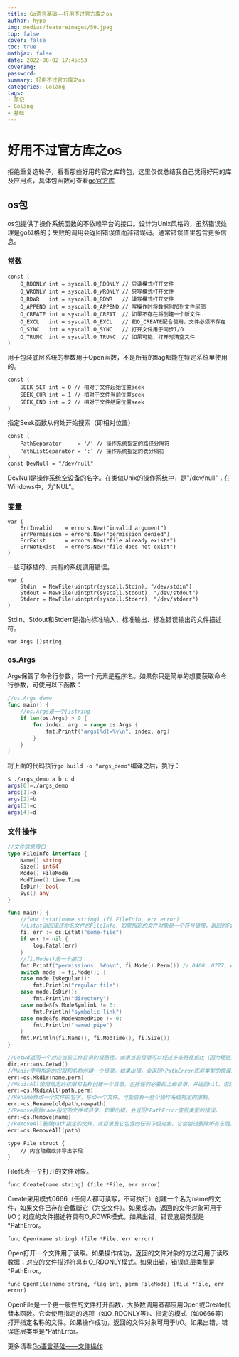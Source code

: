 ```yaml
---
title: Go语言基础——好用不过官方库之os
author: hypo
img: medias/featureimages/59.jpeg
top: false
cover: false
toc: true
mathjax: false
date: 2022-08-02 17:45:53
coverImg:
password:
summary: 好用不过官方库之os
categories: Golang
tags:
- 笔记
- Golang
- 基础
---
```

# 好用不过官方库之os

拒绝重复造轮子，看看那些好用的官方库的包，这里仅仅总结我自己觉得好用的库及应用点，具体包函数可查看[go官方库](https://studygolang.com/pkgdoc)

## os包

os包提供了操作系统函数的不依赖平台的接口。设计为Unix风格的，虽然错误处理是go风格的；失败的调用会返回错误值而非错误码。通常错误值里包含更多信息。

### 常数

```
const (
    O_RDONLY int = syscall.O_RDONLY // 只读模式打开文件
    O_WRONLY int = syscall.O_WRONLY // 只写模式打开文件
    O_RDWR   int = syscall.O_RDWR   // 读写模式打开文件
    O_APPEND int = syscall.O_APPEND // 写操作时将数据附加到文件尾部
    O_CREATE int = syscall.O_CREAT  // 如果不存在将创建一个新文件
    O_EXCL   int = syscall.O_EXCL   // 和O_CREATE配合使用，文件必须不存在
    O_SYNC   int = syscall.O_SYNC   // 打开文件用于同步I/O
    O_TRUNC  int = syscall.O_TRUNC  // 如果可能，打开时清空文件
)
```

用于包装底层系统的参数用于Open函数，不是所有的flag都能在特定系统里使用的。

```
const (
    SEEK_SET int = 0 // 相对于文件起始位置seek
    SEEK_CUR int = 1 // 相对于文件当前位置seek
    SEEK_END int = 2 // 相对于文件结尾位置seek
)
```

指定Seek函数从何处开始搜索（即相对位置）

```
const (
    PathSeparator     = '/' // 操作系统指定的路径分隔符
    PathListSeparator = ':' // 操作系统指定的表分隔符
)
const DevNull = "/dev/null"
```

DevNull是操作系统空设备的名字。在类似Unix的操作系统中，是"/dev/null"；在Windows中，为"NUL"。

### 变量

```
var (
    ErrInvalid    = errors.New("invalid argument")
    ErrPermission = errors.New("permission denied")
    ErrExist      = errors.New("file already exists")
    ErrNotExist   = errors.New("file does not exist")
)
```

一些可移植的、共有的系统调用错误。

```
var (
    Stdin  = NewFile(uintptr(syscall.Stdin), "/dev/stdin")
    Stdout = NewFile(uintptr(syscall.Stdout), "/dev/stdout")
    Stderr = NewFile(uintptr(syscall.Stderr), "/dev/stderr")
)
```

Stdin、Stdout和Stderr是指向标准输入、标准输出、标准错误输出的文件描述符。

```
var Args []string
```

### os.Args

Args保管了命令行参数，第一个元素是程序名。如果你只是简单的想要获取命令行参数，可使用以下函数：

```go
//os.Args demo
func main() {
	//os.Args是一个[]string
	if len(os.Args) > 0 {
		for index, arg := range os.Args {
			fmt.Printf("args[%d]=%v\n", index, arg)
		}
	}
}
```

将上面的代码执行`go build -o "args_demo"`编译之后，执行：

```bash
$ ./args_demo a b c d
args[0]=./args_demo
args[1]=a
args[2]=b
args[3]=c
args[4]=d
```

### 文件操作

```go
//文件信息接口
type FileInfo interface {
    Name() string
    Size() int64
    Mode() FileMode
    ModTime() time.Time
    IsDir() bool
    Sys() any
}
```

```go
func main() {
    //func Lstat(name string) (fi FileInfo, err error)
	//Lstat返回描述命名文件的FileInfo，如果指定的文件对象是一个符号链接，返回的FileInfo描述该符号链接的信息，本函数不会试图跳转该链接。若是stat则会跳转。
	fi, err := os.Lstat("some-file")
	if err != nil {
		log.Fatal(err)
	}
    //fi.Mode()是一个接口
	fmt.Printf("permissions: %#o\n", fi.Mode().Perm()) // 0400, 0777, etc.
	switch mode := fi.Mode(); {
	case mode.IsRegular():
		fmt.Println("regular file")
	case mode.IsDir():
		fmt.Println("directory")
	case mode&fs.ModeSymlink != 0:
		fmt.Println("symbolic link")
	case mode&fs.ModeNamedPipe != 0:
		fmt.Println("named pipe")
	}
	fmt.Println(fi.Name(), fi.ModTime(), fi.Size())
}
```

```go
//Getwd返回一个对应当前工作目录的根路径。如果当前目录可以经过多条路径抵达（因为硬链接），Getwd会返回其中一个。
dir,err:=os.Getwd()
//Mkdir使用指定的权限和名称创建一个目录。如果出错，会返回*PathError底层类型的错误。
err:=os.Mkdir(name,perm)
//MkdirAll使用指定的权限和名称创建一个目录，包括任何必要的上级目录，并返回nil，否则返回错误。权限位perm会应用在每一个被本函数创建的目录上。如果path指定了一个已经存在的目录，MkdirAll不做任何操作并返回nil。
err:=os.MkdirAll(path,perm)
//Rename修改一个文件的名字，移动一个文件。可能会有一些个操作系统特定的限制。
err:=os.Rename(oldpath,newpath)
//Remove删除name指定的文件或目录。如果出错，会返回*PathError底层类型的错误。
err:=os.Remove(name)
//RemoveAll删除path指定的文件，或目录及它包含的任何下级对象。它会尝试删除所有东西，除非遇到错误并返回。如果path指定的对象不存在，RemoveAll会返回nil而不返回错误。
err:=os.RemoveAll(path)
```

```
type File struct {
    // 内含隐藏或非导出字段
}
```

File代表一个打开的文件对象。

```
func Create(name string) (file *File, err error)
```

Create采用模式0666（任何人都可读写，不可执行）创建一个名为name的文件，如果文件已存在会截断它（为空文件）。如果成功，返回的文件对象可用于I/O；对应的文件描述符具有O_RDWR模式。如果出错，错误底层类型是*PathError。

```
func Open(name string) (file *File, err error)
```

Open打开一个文件用于读取。如果操作成功，返回的文件对象的方法可用于读取数据；对应的文件描述符具有O_RDONLY模式。如果出错，错误底层类型是*PathError。

```
func OpenFile(name string, flag int, perm FileMode) (file *File, err error)
```

OpenFile是一个更一般性的文件打开函数，大多数调用者都应用Open或Create代替本函数。它会使用指定的选项（如O_RDONLY等）、指定的模式（如0666等）打开指定名称的文件。如果操作成功，返回的文件对象可用于I/O。如果出错，错误底层类型是*PathError。

更多请看[Go语言基础——文件操作](https://hypo.ltd/2021/11/24/go-yu-yan-ji-chu-wen-jian-cao-zuo/)

























